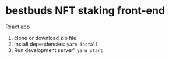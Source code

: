 # bestbuds NFT staking front-end

React app

1. clone or download zip file
2. Install dependencies: `yarn install`
3. Run development server" `yarn start`
